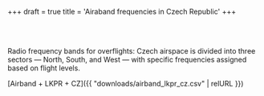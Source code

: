 +++
draft = true
title = 'Airaband frequencies in Czech Republic'
+++

<br><br>

Radio frequency bands for overflights:
Czech airspace is divided into three sectors — North, South, and West — with specific frequencies assigned based on flight levels.


[Airband + LKPR + CZ]({{ "downloads/airband_lkpr_cz.csv" | relURL }})